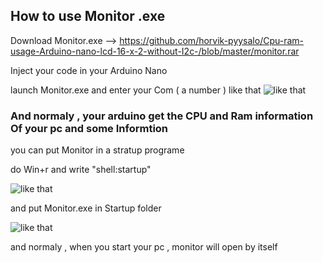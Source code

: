 ## How to use Monitor .exe

Download Monitor.exe --> https://github.com/horvik-pyysalo/Cpu-ram-usage-Arduino-nano-lcd-16-x-2-without-I2c-/blob/master/monitor.rar

Inject your code in your Arduino Nano 

launch Monitor.exe and enter your Com ( a number ) 
like that 
![like that](https://cdn.discordapp.com/attachments/619622990069628944/652120834567045131/unknown.png)


### And normaly , your arduino get the CPU and Ram information Of your pc and some Informtion 

you can put Monitor in a stratup programe 

do Win+r and write "shell:startup"

![like that](https://cdn.discordapp.com/attachments/619622990069628944/652130238846861315/unknown.png)


and put Monitor.exe in Startup folder 

![like that](https://cdn.discordapp.com/attachments/675054653502914612/678230027015422002/unknown.png)

and normaly , when you start your pc , monitor will open by itself
